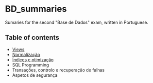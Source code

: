 # BD_summaries
Sumaries for the second "Base de Dados" exam, written in Portuguese.

## Table of contents
- [Views](views.md)
- [Normalização](normaliza%C3%A7%C3%A3o.md)
- [Índices e otimização](%C3%ADndices.md)
- SQL Programming
- Transações, controlo e recuperação de falhas
- Aspetos de segurança
